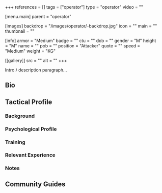 +++
references = []
tags = ["operator"]
type = "operator"
video = ""

[menu.main]
  parent = "operator"

[images]
  backdrop = "/images/operator/-backdrop.jpg"
  icon = ""
  main = ""
  thumbnail = ""

[info]
  armor = "Medium"
  badge = ""
  ctu = ""
  dob = ""
  gender = "M"
  height = "M"
  name = ""
  pob = ""
  position = "Attacker"
  quote = ""
  speed = "Medium"
  weight = "KG"

[[gallery]]
  src = ""
  alt = ""
+++

Intro / description paragraph...<!--more-->

## Bio

## Tactical Profile

### Background

### Psychological Profile

### Training

### Relevant Experience

### Notes

## Community Guides
